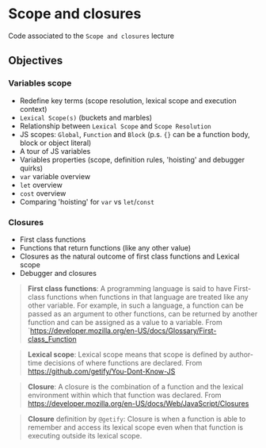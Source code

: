 # Scope and closures

Code associated to the `Scope and closures` lecture

## Objectives

### Variables scope
* Redefine key terms (scope resolution, lexical scope and execution context)
* `Lexical Scope(s)` (buckets and marbles)
* Relationship between `Lexical Scope` and `Scope Resolution`
* JS scopes: `Global`, `Function` and `Block` (p.s. `{}` can be a function body, block or object literal)
* A tour of JS variables
* Variables properties (scope, definition rules, 'hoisting' and debugger quirks)
* `var` variable overview
* `let` overview
* `cost` overview
* Comparing 'hoisting' for `var` vs `let`/`const`

### Closures
* First class functions
* Functions that return functions (like any other value)
* Closures as the natural outcome of first class functions and Lexical scope
* Debugger and closures

> **First class functions**: A programming language is said to have First-class functions when functions in that language are treated like any other variable. For example, in such a language, a function can be passed as an argument to other functions, can be returned by another function and can be assigned as a value to a variable. From `https://developer.mozilla.org/en-US/docs/Glossary/First-class_Function

> **Lexical scope**: Lexical scope means that scope is defined by author-time decisions of where functions are declared. From https://github.com/getify/You-Dont-Know-JS

> **Closure**: A closure is the combination of a function and the lexical environment within which that function was declared. From https://developer.mozilla.org/en-US/docs/Web/JavaScript/Closures

> **Closure** definition by `@getify`: Closure is when a function is able to remember and access its lexical scope even when that function is executing outside its lexical scope.